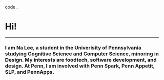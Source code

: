code .
# Hi!
---
### I am Na Lee, a student in the Univerisity of Pennsylvania studying **Cognitive Science** and **Computer Science**, minoring in Design. My interests are foodtech, software development, and design. At Penn, I am involved with Penn Spark, Penn Appetit, SLP, and PennApps.
